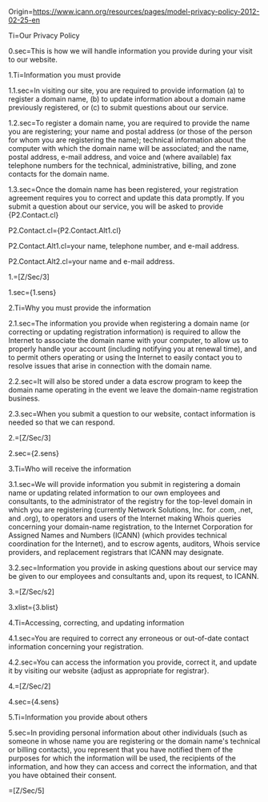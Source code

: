 Origin=https://www.icann.org/resources/pages/model-privacy-policy-2012-02-25-en

Ti=Our Privacy Policy

0.sec=This is how we will handle information you provide during your visit to our website.

1.Ti=Information you must provide

1.1.sec=In visiting our site, you are required to provide information (a) to register a domain name, (b) to update information about a domain name previously registered, or (c) to submit questions about our service.

1.2.sec=To register a domain name, you are required to provide the name you are registering; your name and postal address (or those of the person for whom you are registering the name); technical information about the computer with which the domain name will be associated; and the name, postal address, e-mail address, and voice and (where available) fax telephone numbers for the technical, administrative, billing, and zone contacts for the domain name.

1.3.sec=Once the domain name has been registered, your registration agreement requires you to correct and update this data promptly. If you submit a question about our service, you will be asked to provide {P2.Contact.cl}

P2.Contact.cl={P2.Contact.Alt1.cl}

P2.Contact.Alt1.cl=your name, telephone number, and e-mail address.

P2.Contact.Alt2.cl=your name and e-mail address.

1.=[Z/Sec/3]

1.sec={1.sens}

2.Ti=Why you must provide the information

2.1.sec=The information you provide when registering a domain name (or correcting or updating registration information) is required to allow the Internet to associate the domain name with your computer, to allow us to properly handle your account (including notifying you at renewal time), and to permit others operating or using the Internet to easily contact you to resolve issues that arise in connection with the domain name.

2.2.sec=It will also be stored under a data escrow program to keep the domain name operating in the event we leave the domain-name registration business.

2.3.sec=When you submit a question to our website, contact information is needed so that we can respond.

2.=[Z/Sec/3]

2.sec={2.sens}

3.Ti=Who will receive the information

3.1.sec=We will provide information you submit in registering a domain name or updating related information to our own employees and consultants, to the administrator of the registry for the top-level domain in which you are registering (currently Network Solutions, Inc. for .com, .net, and .org), to operators and users of the Internet making Whois queries concerning your domain-name registration, to the Internet Corporation for Assigned Names and Numbers (ICANN) (which provides technical coordination for the Internet), and to escrow agents, auditors, Whois service providers, and replacement registrars that ICANN may designate.

3.2.sec=Information you provide in asking questions about our service may be given to our employees and consultants and, upon its request, to ICANN.

3.=[Z/Sec/s2]

3.xlist={3.blist}

4.Ti=Accessing, correcting, and updating information

4.1.sec=You are required to correct any erroneous or out-of-date contact information concerning your registration.

4.2.sec=You can access the information you provide, correct it, and update it by visiting our website {adjust as appropriate for registrar}.

4.=[Z/Sec/2]

4.sec={4.sens}

5.Ti=Information you provide about others

5.sec=In providing personal information about other individuals (such as someone in whose name you are registering or the domain name's technical or billing contacts), you represent that you have notified them of the purposes for which the information will be used, the recipients of the information, and how they can access and correct the information, and that you have obtained their consent.

=[Z/Sec/5]